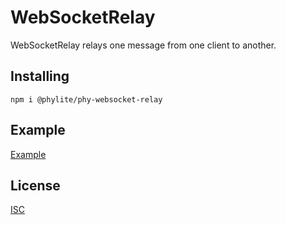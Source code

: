 # WebSocketRelay

 WebSocketRelay relays one message from one client to another.

 ## Installing
 
 ```npm i @phylite/phy-websocket-relay```
 
 ## Example
  
 [Example](examples/index.js)
  
 ## License
  
 [ISC](LICENSE.txt)
